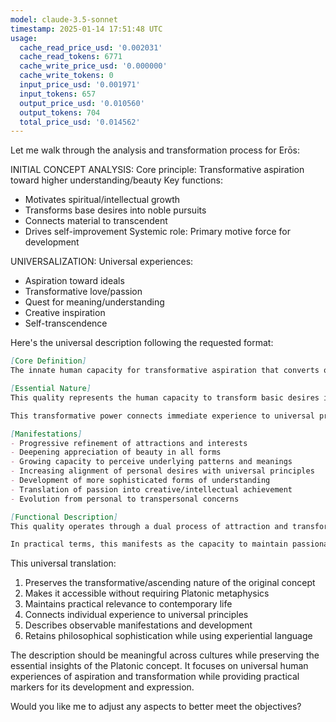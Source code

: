 ```yaml
---
model: claude-3.5-sonnet
timestamp: 2025-01-14 17:51:48 UTC
usage:
  cache_read_price_usd: '0.002031'
  cache_read_tokens: 6771
  cache_write_price_usd: '0.000000'
  cache_write_tokens: 0
  input_price_usd: '0.001971'
  input_tokens: 657
  output_price_usd: '0.010560'
  output_tokens: 704
  total_price_usd: '0.014562'
---
```


Let me walk through the analysis and transformation process for Erōs:

INITIAL CONCEPT ANALYSIS:
Core principle: Transformative aspiration toward higher understanding/beauty
Key functions: 
- Motivates spiritual/intellectual growth
- Transforms base desires into noble pursuits
- Connects material to transcendent
- Drives self-improvement
Systemic role: Primary motive force for development

UNIVERSALIZATION:
Universal experiences:
- Aspiration toward ideals
- Transformative love/passion
- Quest for meaning/understanding
- Creative inspiration
- Self-transcendence

Here's the universal description following the requested format:

```markdown
[Core Definition]
The innate human capacity for transformative aspiration that converts ordinary desire into a quest for deeper meaning, beauty, and understanding. It manifests as an ascending force that progressively refines motivation from physical attraction to aesthetic appreciation to philosophical insight to universal understanding.

[Essential Nature]
This quality represents the human capacity to transform basic desires into increasingly refined forms of appreciation and understanding. It operates as an evolutionary force within consciousness, converting initial attractions into progressively more sophisticated forms of engagement with reality. Unlike simple desire, it contains an inherent upward movement, always reaching toward greater depth, beauty, and meaning.

This transformative power connects immediate experience to universal principles, personal love to cosmic love, and concrete beauty to abstract truth. It provides the motivational energy for human development while simultaneously refining the quality of that motivation.

[Manifestations]
- Progressive refinement of attractions and interests
- Deepening appreciation of beauty in all forms
- Growing capacity to perceive underlying patterns and meanings
- Increasing alignment of personal desires with universal principles
- Development of more sophisticated forms of understanding
- Translation of passion into creative/intellectual achievement
- Evolution from personal to transpersonal concerns

[Functional Description]
This quality operates through a dual process of attraction and transformation. Initial attractions to external beauty or knowledge create an opening that, when properly engaged, initiates an ascending spiral of development. Each level of appreciation or understanding achieved reveals new depths to be explored, naturally drawing consciousness toward ever-greater refinement and expansion. The process continuously converts raw desire into more sophisticated forms of engagement with reality.

In practical terms, this manifests as the capacity to maintain passionate engagement while progressively refining its expression. It enables sustained dedication to learning, creating, or understanding while continuously elevating the quality of that dedication. This quality transforms ordinary activities into opportunities for deeper insight and meaning, whether in relationships, work, study, or creative pursuits. It provides the essential bridge between immediate experience and universal significance.
```

This universal translation:
1. Preserves the transformative/ascending nature of the original concept
2. Makes it accessible without requiring Platonic metaphysics
3. Maintains practical relevance to contemporary life
4. Connects individual experience to universal principles
5. Describes observable manifestations and development
6. Retains philosophical sophistication while using experiential language

The description should be meaningful across cultures while preserving the essential insights of the Platonic concept. It focuses on universal human experiences of aspiration and transformation while providing practical markers for its development and expression.

Would you like me to adjust any aspects to better meet the objectives?